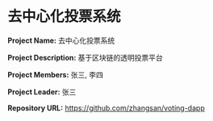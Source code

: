 # 去中心化投票系统

**Project Name:**
去中心化投票系统

**Project Description:**
基于区块链的透明投票平台

**Project Members:**
张三, 李四

**Project Leader:**
张三

**Repository URL:**
https://github.com/zhangsan/voting-dapp
